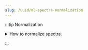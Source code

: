 ```yaml
---
slug: /uuid/ml-spectra-normalization
---
```


:::tip Normalization

<details>
    <summary>
    How to normalize spectra.
    </summary>
    <div>


# Preprocessing

In order to compare spectra it is required to create a matrix. In this matrix each row corresponds to a spectrum while the columns are the various values for a specific X. To create this matrix we apply various preprocessing methods that consist of:

- filter the data in order to reduce the impact of sample preparation or experimental artifacts using various filters
- select the representative part of the spectra that is expected to be important for the analysis
- remove large peaks not characteristic to the sample (like water in NMR spectra) that could interfere with the analysis
- reduce the number of points in order to accelerate the analysis
- apply matrix related processing allowing to normalize the columns

![preferences](images/preferences.png)

## Filters

You may also apply various `Filters` that allows to normalize or transform the data. Among those filters we have:

- Center mean
- Divide by SD (standard deviation)
- Rescale: set the min value to 0 and the max value to 1
- Normalize: set the sum of all the points to 1
- Align: create a peak picking between `from` / `to` and calculate the mean X value between the `nbPeaks` highest peaks. The spectrum will be moved so that the mean has the `targetX` value.
- Pareto: Pareto scaling, which uses the square root of standard deviation as the scaling factor, circumvents the amplification of noise by retaining a small portion of magnitude information. [10.1016/j.molstruc.2007.12.026](https://dx.doi.org/10.1016/j.molstruc.2007.12.026)
- Savitzky-golay: smoothing spectra and calculate derivatives based on the following parameters:
  - `windowSize`: smoothing window, must be an odd number
  - `derivative`: enter 0, 1 or 2
  - `polynomial`: the degree of the polynomial used to calculate SG
- X function: a function that modifies the X axis based on the `x` parameter. Like for example `log(x)`
- Y function: a function that modifies the Y axis based on the `y` parameter. Like for example `log10(y+1)`

One classical preprocessing algorithm is [Standard Normal Variate (SNV)](http://wiki.eigenvector.com/index.php?title=Advanced_Preprocessing:_Sample_Normalization#SNV_.28Standard_Normal_Variate.29). This preprocessing can be achieved by selecting the 2 options `Center mean` and `Divide by SD`.

## Selecting the range

Only the information between the `From` and `To` values of the range will be considered.

## Exclusions

Depending on the analysis some region should be removed in order to improve the analysis. For example NMR spectroscopy in water yields to a large peak around 4.5ppm and using exclusion zone it can be removed from the analysis.

## Number of points

The data normalization process will select equidistant `Nb points` between the `From` and `To` values.

## Matrix processing

Once all the previous filters have been applied we obtain a matrix in which rows represent the normalized spectra and columns represent the intensity of teach spectrum.

Some filters are using the columns for further processing like:

- PQN: Probabilistic Quotient Normalization ([10.1021/ac051632c](https://dx.doi.org/10.1021/ac051632c))
- Center mean: for each column the mean of the values will be centered
- Rescale (0 to 1): for each column the min value will be set to 0 and the max value to 1

## Large dataset

The list of the spectra in the dataset is displayed in the following table:

![memory](images/memory.png)

In some cases it is not possible to keep in memory the original spectra and the system will only keep the normalized spectra. Therefore, it will not be possible to change the normalization parameters anymore.

## Preview

A preview of the normalized spectra as well as the exclusions zones will be displayed. This allows to fine tune the processing.

![preview](images/preview.png)

The superimposed spectra can be manipulated without numerous [advanced features described here](../visualization/README.md).


</div>

</details>

:::
